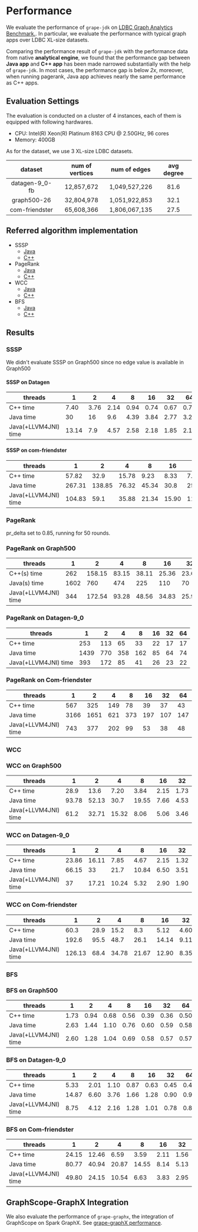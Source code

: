 # Performance

We evaluate the performance of `grape-jdk` on [LDBC Graph Analytics Benchmark.](https://graphalytics.org/).
In particular, we evaluate the performance with typical graph apps over LDBC XL-size datasets. 

Comparing the performance result of `grape-jdk` with the performance data from native **analytical engine**, we found that the performance gap between **Java app** and **C++ app** has been made narrowed substantially with the help of `grape-jdk`.
In most cases, the performance gap is below *2x*, moreover, when running pagerank, Java app achieves nearly the same performance as C++ apps.

## Evaluation Settings

The evaluation is conducted on a cluster of 4 instances, each of them is equipped with following hardwares.

- CPU: Intel(R) Xeon(R) Platinum 8163 CPU @ 2.50GHz, 96 cores
- Memory: 400GB

As for the dataset, we use 3 XL-size LDBC datasets.

|     dataset    	| num of vertices 	|  num of edges 	| avg degree  	|
|:--------------:	|:---------------:	|:-------------:	|:-----------:	|
| datagen-9_0-fb 	|    12,857,672   	| 1,049,527,226 	|     81.6    	|
|   graph500-26  	|    32,804,978   	| 1,051,922,853 	|     32.1    	|
| com-friendster 	|    65,608,366   	| 1,806,067,135 	|     27.5    	|

## Referred algorithm implementation

- SSSP
    - [Java]()
    - [C++]()
- PageRank
    - [Java]()
    - [C++]()
- WCC
    - [Java]()
    - [C++]()
- BFS
    - [Java]()
    - [C++]()

## Results

### SSSP

We didn't evaluate SSSP on Graph500 since no edge value is available in Graph500

#### SSSP on Datagen

| threads               	| 1     	| 2    	| 4    	| 8    	| 16   	| 32   	| 64   	|
|-----------------------	|-------	|------	|------	|------	|------	|------	|------	|
| C++ time              	| 7.40  	| 3.76 	| 2.14 	| 0.94 	| 0.74 	| 0.67 	| 0.76 	|
| Java time             	| 30    	| 16   	| 9.6  	| 4.39 	| 3.84 	| 2.77 	| 3.22 	|
| Java(+LLVM4JNI) time  	| 13.14 	| 7.9  	| 4.57 	| 2.58 	| 2.18 	| 1.85 	| 2.16 	|

#### SSSP on com-friendster

| threads              	| 1      	| 2      	| 4     	| 8     	| 16    	| 32    	| 64    	|
|----------------------	|--------	|--------	|-------	|-------	|-------	|-------	|-------	|
| C++ time             	| 57.82  	| 32.9   	| 15.78 	| 9.23  	| 8.33  	| 7.67  	| 7.60  	|
| Java time            	| 267.31 	| 138.85 	| 76.32 	| 45.34 	| 30.8  	| 25.32 	| 31.33 	|
| Java(+LLVM4JNI) time 	| 104.83 	| 59.1   	| 35.88 	| 21.34 	| 15.90 	| 11.39 	| 12.23 	|

### PageRank

pr_delta set to 0.85, running for 50 rounds.

### PageRank on Graph500

| threads              	| 1    	| 2      	| 4     	| 8     	| 16    	| 32    	| 64    	|
|----------------------	|------	|--------	|-------	|-------	|-------	|-------	|-------	|
| C++(s) time          	| 262  	| 158.15 	| 83.15 	| 38.11 	| 25.36 	| 23.60 	| 21.48 	|
| Java(s) time         	| 1602 	| 760    	| 474   	| 225   	| 110   	| 70    	| 83    	|
| Java(+LLVM4JNI) time 	| 344  	| 172.54 	| 93.28 	| 48.56 	| 34.83 	| 25.95 	| 23.42 	|

### PageRank on Datagen-9_0

| threads              	| 1    	| 2   	| 4   	| 8   	| 16 	| 32 	| 64 	|
|----------------------	|------	|-----	|-----	|-----	|----	|----	|----	|
| C++ time             	| 253  	| 113 	| 65  	| 33  	| 22 	| 17 	| 17 	|
| Java time            	| 1439 	| 770 	| 358 	| 162 	| 85 	| 64 	| 74 	|
| Java(+LLVM4JNI) time 	| 393  	| 172 	| 85  	| 41  	| 26 	| 23 	| 22 	|

### PageRank on Com-friendster

| threads              	| 1    	| 2    	| 4   	| 8   	| 16  	| 32  	| 64  	|
|----------------------	|------	|------	|-----	|-----	|-----	|-----	|-----	|
| C++ time             	| 567  	| 325  	| 149 	| 78  	| 39  	| 37  	| 43  	|
| Java time            	| 3166 	| 1651 	| 621 	| 373 	| 197 	| 107 	| 147 	|
| Java(+LLVM4JNI) time 	| 743  	| 377  	| 202 	| 99  	| 53  	| 38  	| 48  	|

### WCC

### WCC on Graph500
| threads              	| 1     	| 2     	| 4     	| 8     	| 16   	| 32   	| 64   	|
|----------------------	|-------	|-------	|-------	|-------	|------	|------	|------	|
| C++ time             	| 28.9  	| 13.6  	| 7.20  	| 3.84  	| 2.15 	| 1.73 	| 1.67 	|
| Java time            	| 93.78 	| 52.13 	| 30.7  	| 19.55 	| 7.66 	| 4.53 	| 5.19 	|
| Java(+LLVM4JNI) time 	| 61.2  	| 32.71 	| 15.32 	| 8.06  	| 5.06 	| 3.46 	| 3.62 	|

### WCC on Datagen-9_0

| threads              	| 1     	| 2     	| 4     	| 8     	| 16   	| 32   	| 64   	|
|----------------------	|-------	|-------	|-------	|-------	|------	|------	|------	|
| C++ time             	| 23.86 	| 16.11 	| 7.85  	| 4.67  	| 2.15 	| 1.32 	| 1.24 	|
| Java time            	| 66.15 	| 33    	| 21.7  	| 10.84 	| 6.50 	| 3.51 	| 3.81 	|
| Java(+LLVM4JNI) time 	| 37    	| 17.21 	| 10.24 	| 5.32  	| 2.90 	| 1.90 	| 2.30 	|

### WCC on Com-friendster

| threads              	| 1      	| 2    	| 4     	| 8     	| 16    	| 32   	| 64   	|
|----------------------	|--------	|------	|-------	|-------	|-------	|------	|------	|
| C++ time             	| 60.3   	| 28.9 	| 15.2  	| 8.3   	| 5.12  	| 4.60 	| 7.41 	|
| Java time            	| 192.6  	| 95.5 	| 48.7  	| 26.1  	| 14.14 	| 9.11 	| 9.56 	|
| Java(+LLVM4JNI) time 	| 126.13 	| 68.4 	| 34.78 	| 21.67 	| 12.90 	| 8.35 	| 7.70 	|

### BFS

### BFS on Graph500

| threads              	| 1    	| 2    	| 4    	| 8    	| 16   	| 32   	| 64   	|
|----------------------	|------	|------	|------	|------	|------	|------	|------	|
| C++ time             	| 1.73 	| 0.94 	| 0.68 	| 0.56 	| 0.39 	| 0.36 	| 0.50 	|
| Java time            	| 2.63 	| 1.44 	| 1.10 	| 0.76 	| 0.60 	| 0.59 	| 0.58 	|
| Java(+LLVM4JNI) time 	| 2.60 	| 1.28 	| 1.04 	| 0.69 	| 0.58 	| 0.57 	| 0.57 	|

### BFS on Datagen-9_0

| threads              	| 1     	| 2    	| 4    	| 8    	| 16   	| 32   	| 64   	|
|----------------------	|-------	|------	|------	|------	|------	|------	|------	|
| C++ time             	| 5.33  	| 2.01 	| 1.10 	| 0.87 	| 0.63 	| 0.45 	| 0.47 	|
| Java time            	| 14.87 	| 6.60 	| 3.76 	| 1.66 	| 1.28 	| 0.90 	| 0.93 	|
| Java(+LLVM4JNI) time 	| 8.75  	| 4.12 	| 2.16 	| 1.28 	| 1.01 	| 0.78 	| 0.81 	|

### BFS on Com-friendster

| threads              	| 1     	| 2     	| 4     	| 8     	| 16   	| 32   	| 64   	|
|----------------------	|-------	|-------	|-------	|-------	|------	|------	|------	|
| C++ time             	| 24.15 	| 12.46 	| 6.59  	| 3.59  	| 2.11 	| 1.56 	| 1.53 	|
| Java time            	| 80.77 	| 40.94 	| 20.87 	| 14.55 	| 8.14 	| 5.13 	| 5.15 	|
| Java(+LLVM4JNI) time 	| 49.80 	| 24.15 	| 10.54 	| 6.63  	| 3.83 	| 2.95 	| 3.42 	|


## GraphScope-GraphX Integration

We also evaluate the performance of `grape-graphx`, the integration of GraphScope on Spark GraphX. See [grape-graphX performance](grape-graphx/performance.md).